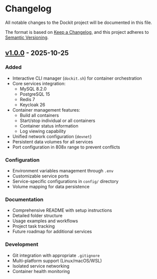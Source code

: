 # Changelog

All notable changes to the Dockit project will be documented in this file.

The format is based on [Keep a Changelog](https://keepachangelog.com/en/1.0.0/),
and this project adheres to [Semantic Versioning](https://semver.org/spec/v2.0.0.html).

## [v1.0.0] - 2025-10-25

### Added
- Interactive CLI manager (`dockit.sh`) for container orchestration
- Core services integration:
  - MySQL 8.2.0
  - PostgreSQL 15
  - Redis 7
  - Keycloak 26
- Container management features:
  - Build all containers
  - Start/stop individual or all containers
  - Container status information
  - Log viewing capability
- Unified network configuration (`devnet`)
- Persistent data volumes for all services
- Port configuration in 808x range to prevent conflicts

### Configuration
- Environment variables management through `.env`
- Customizable service ports
- Service-specific configurations in `config/` directory
- Volume mapping for data persistence

### Documentation
- Comprehensive README with setup instructions
- Detailed folder structure
- Usage examples and workflows
- Project task tracking
- Future roadmap for additional services

### Development
- Git integration with appropriate `.gitignore`
- Multi-platform support (Linux/macOS/WSL)
- Isolated service networking
- Container health monitoring

[v1.0.0]: https://github.com/tommyprmbd/dockit/releases/tag/v1.0.0
